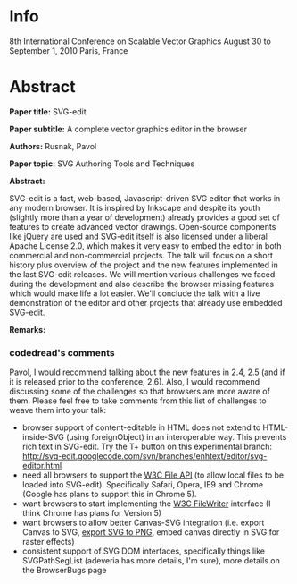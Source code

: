 # Info #

8th International Conference on Scalable Vector Graphics
August 30 to September 1, 2010
Paris, France

# Abstract #

**Paper title:** SVG-edit

**Paper subtitle:** A complete vector graphics editor in the browser

**Authors:** Rusnak, Pavol

**Paper topic:** SVG Authoring Tools and Techniques

**Abstract:**

SVG-edit is a fast, web-based, Javascript-driven SVG editor that works in any modern browser. It is inspired by Inkscape and despite its youth (slightly more than a year of development) already provides a good set of features to create advanced vector drawings. Open-source components like jQuery are used and SVG-edit itself is also licensed under a liberal Apache License 2.0, which makes it very easy to embed the editor in both commercial and non-commercial projects. The talk will focus on a short history plus overview of the project and the new features implemented in the last SVG-edit releases. We will mention various challenges we faced during the development and also describe the browser missing features which would make life a lot easier. We'll conclude the talk with a live demonstration of the editor and other projects that already use embedded SVG-edit.

**Remarks:**

### codedread's comments ###

Pavol, I would recommend talking about the new features in 2.4, 2.5 (and if it is released prior to the conference, 2.6).  Also, I would recommend discussing some of the challenges so that browsers are more aware of them.  Please feel free to take comments from this list of challenges to weave them into your talk:

  * browser support of content-editable in HTML does not extend to HTML-inside-SVG (using foreignObject) in an interoperable way.  This prevents rich text in SVG-edit.  Try the T+ button on this experimental branch: http://svg-edit.googlecode.com/svn/branches/enhtext/editor/svg-editor.html
  * need all browsers to support the [W3C File API](http://www.w3.org/TR/FileAPI/) (to allow local files to be loaded into SVG-edit).  Specifically Safari, Opera, IE9 and Chrome (Google has plans to support this in Chrome 5).
  * want browsers to start implementing the [W3C FileWriter](http://dev.w3.org/2009/dap/file-system/file-writer.html) interface (I think Chrome has plans for Version 5)
  * want browsers to allow better Canvas-SVG integration (i.e. export Canvas to SVG, [export SVG to PNG](http://dev.w3.org/html5/canvas-api/canvas-2d-api.html#todataurl-method), embed canvas directly in SVG for raster effects)
  * consistent support of SVG DOM interfaces, specifically things like SVGPathSegList (adeveria has more details, I'm sure), more details on the BrowserBugs page